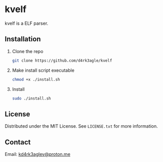 # kvelf
kvelf is a ELF parser.


## Installation

1. Clone the repo
   ```sh
   git clone https://github.com/d4rk3agle/kvelf
   ```
2. Make install script executable 
   ```sh
   chmod +x ./install.sh
   ```
3. Install
   ```sh
   sudo ./install.sh
   ```
  
  
  
<!-- LICENSE -->
## License

Distributed under the MIT License. See `LICENSE.txt` for more information.

<!-- CONTACT -->
## Contact

Email: kd4rk3aglev@proton.me


